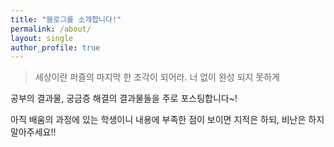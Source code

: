 ```yaml
---
title: "블로그를 소개합니다!"
permalink: /about/
layout: single
author_profile: true
---
```


> 세상이란 퍼즐의 마지막 한 조각이 되어라. 너 없이 완성 되지 못하게

공부의 결과물, 궁금증 해결의 결과물들을 주로 포스팅합니다~!

아직 배움의 과정에 있는 학생이니 내용에 부족한 점이 보이면 지적은 하되, 비난은 하지 말아주세요!!